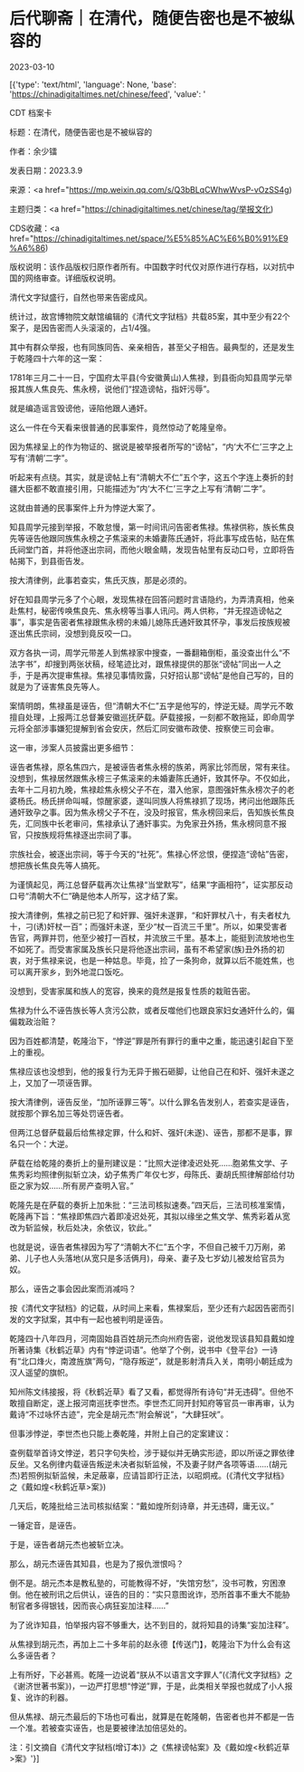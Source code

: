 # 后代聊斋｜在清代，随便告密也是不被纵容的

2023-03-10

[{'type': 'text/html', 'language': None, 'base': 'https://chinadigitaltimes.net/chinese/feed', 'value': '

CDT 档案卡

标题：在清代，随便告密也是不被纵容的

作者：余少镭

发表日期：2023.3.9

来源：<a href="https://mp.weixin.qq.com/s/Q3bBLqCWhwWvsP-vOzSS4g)

主题归类：<a href="https://chinadigitaltimes.net/chinese/tag/举报文化)

CDS收藏：<a href="https://chinadigitaltimes.net/space/%E5%85%AC%E6%B0%91%E9%A6%86)

版权说明：该作品版权归原作者所有。中国数字时代仅对原作进行存档，以对抗中国的网络审查。详细版权说明。





清代文字狱盛行，自然也带来告密成风。

统计过，故宫博物院文献馆编辑的《清代文字狱档》共载85案，其中至少有22个案子，是因告密而人头滚滚的，占1/4强。

其中有群众举报，也有同族同告、亲亲相告，甚至父子相告。最典型的，还是发生于乾隆四十六年的这一案：

1781年三月二十一日，宁国府太平县(今安徽黄山)人焦禄，到县衙向知县周学元举报其族人焦良先、焦永榜，说他们“捏造谤帖，指奸污辱”。

就是编造谣言毁谤他，诬陷他跟人通奸。

这么一件在今天看来很普通的民事案件，竟然惊动了乾隆皇帝。

因为焦禄呈上的作为物证的、据说是被举报者所写的“谤帖”，“内‘大不仁’三字之上写有‘清朝’二字”。

听起来有点绕。其实，就是谤帖上有“清朝大不仁”五个字，这五个字连上奏折的封疆大臣都不敢直接引用，只能描述为“内‘大不仁’三字之上写有‘清朝’二字”。

这就由普通的民事案件上升为悖逆大案了。

知县周学元接到举报，不敢怠慢，第一时间讯问告密者焦禄。焦禄供称，族长焦良先等诬告他跟同族焦永榜之子焦滚来的未婚妻陈氏通奸，将此事写成告帖，贴在焦氏祠堂门首，并将他逐出宗祠，而他火眼金睛，发现告帖里有反动口号，立即将告帖揭下，到县衙告发。

按大清律例，此事若查实，焦氏灭族，那是必须的。

好在知县周学元多了个心眼，发现焦禄在回答问题时言语隐约，为弄清真相，他亲赴焦村，秘密传唤焦良先、焦永榜等当事人讯问。两人供称，“并无捏造谤帖之事”，事实是告密者焦禄跟焦永榜的未婚儿媳陈氏通奸致其怀孕，事发后按族规被逐出焦氏宗祠，没想到竟反咬一口。

双方各执一词，周学元带差人到焦禄家中搜查，一番翻箱倒柜，虽没查出什么“不法字书”，却搜到两张状稿，经笔迹比对，跟焦禄提供的那张“谤帖”同出一人之手，于是再次提审焦禄。焦禄见事情败露，只好招认那“谤帖”是他自己写的，目的就是为了诬害焦良先等人。

案情明朗，焦禄虽是诬告，但“清朝大不仁”五字是他写的，悖逆无疑。周学元不敢擅自处理，上报两江总督兼安徽巡抚萨载。萨载接报，一刻都不敢拖延，即命周学元将全部涉事嫌犯提解到省会安庆，然后汇同安徽布政使、按察使三司会审。

这一审，涉案人员披露出更多细节：

诬告者焦禄，原名焦四六，是被诬告者焦永榜的族弟，两家比邻而居，常有来往。没想到，焦禄居然跟焦永榜三子焦滚来的未婚妻陈氏通奸，致其怀孕。不仅如此，去年十二月初九晚，焦禄趁焦永榜父子不在，潜入他家，意图强奸焦永榜次子的老婆杨氏。杨氏拼命叫喊，惊醒家婆，遂叫同族人将焦禄抓了现场，拷问出他跟陈氏通奸致孕之事。因为焦永榜父子不在，没及时报官，焦永榜回来后，告知族长焦良先，汇同族中长老审问，焦禄承认了通奸事实。为免家丑外扬，焦永榜同意不报官，只按族规将焦禄逐出宗祠了事。

宗族社会，被逐出宗祠，等于今天的“社死”。焦禄心怀忿恨，便捏造“谤帖”告密，想把族长焦良先等人搞死。

为谨慎起见，两江总督萨载再次让焦禄“当堂默写”，结果“字画相符”，证实那反动口号“清朝大不仁”确是他本人所写，这才结了案。

按大清律例，焦禄之前已犯了和奸罪、强奸未遂罪，“和奸罪杖八十，有夫者杖九十，刁(诱)奸杖一百”；而强奸未遂，至少“杖一百流三千里”。所以，如果受害者告官，两罪并罚，他至少被打一百杖，并流放三千里。基本上，能挺到流放地也生不如死了。而受害家属及族长只是将他逐出宗祠，虽有不希望家(族)丑外扬的初衷，对于焦禄来说，也是一种姑息。毕竟，捡了一条狗命，就算以后不能姓焦，也可以离开家乡，到外地混口饭吃。

没想到，受害家属和族人的宽容，换来的竟然是报复性质的栽赃告密。

焦禄为什么不诬告族长等人贪污公款，或者反噬他们也跟良家妇女通奸什么的，偏偏栽政治赃？

因为百姓都清楚，乾隆治下，“悖逆”罪是所有罪行的重中之重，能迅速引起自下至上的重视。

焦禄应该也没想到，他的报复行为无异于搬石砸脚，让他自己在和奸、强奸未遂之上，又加了一项诬告罪。

按大清律例，诬告反坐，“加所诬罪三等”。以什么罪名告发别人，若查实是诬告，就按那个罪名加三等处罚诬告者。

但两江总督萨载最后给焦禄定罪，什么和奸、强奸(未遂)、诬告，那都不是事，罪名只一个：大逆。

萨载在给乾隆的奏折上的量刑建议是：“比照大逆律凌迟处死……胞弟焦文学、子焦秀彩均照律例拟斩立决，幼子焦秀广年仅七岁，母陈氏、妻胡氏照律解部给付功臣之家为奴……所有房产查明入官。”

乾隆先是在萨载的奏折上加朱批：“三法司核拟速奏。”四天后，三法司核准案情，乾隆再下旨：“焦禄即焦四六着即凌迟处死，其拟以缘坐之焦文学、焦秀彩着从宽改为斩监候，秋后处决，余依议，钦此。”

也就是说，诬告者焦禄因为写了“清朝大不仁”五个字，不但自己被千刀万剐，弟弟、儿子也人头落地(从宽只是多活俩月)，母亲、妻子及七岁幼儿被发给官员为奴。

那么，诬告之事会因此案而消减吗？

按《清代文字狱档》的记载，从时间上来看，焦禄案后，至少还有六起因告密而引发的文字狱案，其中有一起也被判明是诬告。

乾隆四十八年四月，河南固始县百姓胡元杰向州府告密，说他发现该县知县戴如煌所著诗集《秋鹤近草》内有“悖逆词语”。他举了个例，说书中《登平台》一诗有“北口烽火，南渡旌旗”两句，“隐存叛逆”，就是影射清兵入关，南明小朝廷成为汉人遥望的旗帜。

知州陈文纬接报，将《秋鹤近草》看了又看，都觉得所有诗句“并无违碍”。但他不敢擅自断定，遂上报河南巡抚李世杰。李世杰汇同开封知府等官员一审再审，认为戴诗“不过咏怀古迹”，完全是胡元杰“附会解说”，“大肆狂吠”。

但事涉悖逆，李世杰也只能上奏乾隆，并附上自己的定案建议：

查例载举首诗文悖逆，若只字句失检，涉于疑似并无确实形迹，即以所诬之罪依律反坐。又名例律内载诬告叛逆未决者拟斩监候，不及妻子财产各项等语……(胡元杰)若照例拟斩监候，未足蔽辜，应请旨即行正法，以昭炯戒。(《清代文字狱档》之《戴如煌&lt;秋鹤近草&gt;案》)

几天后，乾隆批给三法司核拟结案：“戴如煌所刻诗章，并无违碍，庸无议。”

一锤定音，是诬告。

于是，诬告者胡元杰也被斩立决。

那么，胡元杰诬告其知县，也是为了报仇泄恨吗？

倒不是。胡元杰本是教私塾的，可能教得不好，“失馆穷愁”，没书可教，穷困潦倒。他在被刑讯之后供认，诬告的目的：“实只意图讹诈，恐所首事不重大不能胁制官者多得银钱，因而丧心病狂妄加注释……”

为了讹诈知县，怕举报内容不够重大，达不到目的，就将知县的诗集“妄加注释”。

从焦禄到胡元杰，再加上二十多年前的赵永德【传送门】，乾隆治下为什么会有这么多诬告者？

上有所好，下必甚焉。乾隆一边说着“朕从不以语言文字罪人”(《清代文字狱档》之《谢济世著书案》)，一边严打思想“悖逆”罪，于是，此类相关举报也就成了小人报复、讹诈的利器。

但从焦禄、胡元杰最后的下场也可看出，就算是在乾隆朝，告密者也并不都是一告一个准。若被查实诬告，也是要被律法加倍惩处的。



注：引文摘自《清代文字狱档(增订本)》之《焦禄谤帖案》及《戴如煌&lt;秋鹤近草&gt;案》'}]